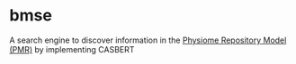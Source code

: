 # bmse
A search engine to discover information in the [Physiome Repository Model (PMR)](https://models.physiomeproject.org) by implementing CASBERT
